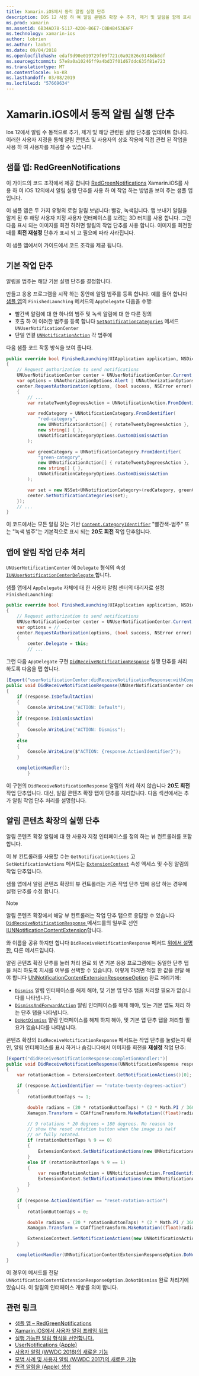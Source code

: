 ```yaml
---
title: Xamarin.iOS에서 동적 알림 실행 단추
description: IOS 12 사용 하 여 알림 콘텐츠 확장 수 추가, 제거 및 알림을 함께 표시 되는 작업 단추를 업데이트 합니다. 이 문서에서는 Xamarin.iOS를 사용 하 여 동적 알림 실행 단추를 사용 하는 방법을 설명 합니다.
ms.prod: xamarin
ms.assetid: 6B34AD78-5117-42D0-B6E7-C8B4B453EAFF
ms.technology: xamarin-ios
author: lobrien
ms.author: laobri
ms.date: 09/04/2018
ms.openlocfilehash: edaf9d90e019729f69f721c0a92826c0148db8df
ms.sourcegitcommit: 57e8a0a10246ff9a4bd37f01d67ddc635f81e723
ms.translationtype: MT
ms.contentlocale: ko-KR
ms.lasthandoff: 03/08/2019
ms.locfileid: "57669634"
---
```

# <a name="dynamic-notification-action-buttons-in-xamarinios"></a>Xamarin.iOS에서 동적 알림 실행 단추

Ios 12에서 알림 수 동적으로 추가, 제거 및 해당 관련된 실행 단추를 업데이트 합니다. 이러한 사용자 지정을 통해 알림 콘텐츠 및 사용자의 상호 작용에 직접 관련 된 작업을 사용 하 여 사용자를 제공할 수 있습니다.

## <a name="sample-app-redgreennotifications"></a>샘플 앱: RedGreenNotifications

이 가이드의 코드 조각에서 제공 합니다 [RedGreenNotifications](https://developer.xamarin.com/samples/monotouch/iOS12/RedGreenNotifications) Xamarin.iOS를 사용 하 여 iOS 12의에서 알림 실행 단추를 사용 하 여 작업 하는 방법을 보여 주는 샘플 앱입니다.

이 샘플 앱은 두 가지 유형의 로컬 알림 보냅니다: 빨강, 녹색입니다.
앱 보내기 알림을 알게 된 후 해당 사용자 지정 사용자 인터페이스를 보려는 3D 터치를 사용 합니다. 그런 다음 표시 되는 이미지를 회전 하려면 알림의 작업 단추를 사용 합니다. 이미지를 회전할 때를 **회전 재설정** 단추가 표시 되 고 필요에 따라 사라집니다.

이 샘플 앱에서이 가이드에서 코드 조각을 제공 됩니다.

## <a name="default-action-buttons"></a>기본 작업 단추

알림을 범주는 해당 기본 실행 단추를 결정합니다.

만들고 응용 프로그램을 시작 하는 동안에 알림 범주를 등록 합니다.
예를 들어 합니다 [샘플 앱](#sample-app-redgreennotifications)의 `FinishedLaunching` 메서드의 `AppDelegate` 다음을 수행:

- 빨간색 알림에 대 한 하나의 범주 및 녹색 알림에 대 한 다른 정의
- 호출 하 여 이러한 범주를 등록 합니다 [`SetNotificationCategories`](xref:UserNotifications.UNUserNotificationCenter.SetNotificationCategories*)
메서드 `UNUserNotificationCenter`
- 단일 연결 [`UNNotificationAction`](xref:UserNotifications.UNNotificationAction)
각 범주에

다음 샘플 코드 작동 방식을 보여 줍니다.

```csharp
public override bool FinishedLaunching(UIApplication application, NSDictionary launchOptions)
{
    // Request authorization to send notifications
    UNUserNotificationCenter center = UNUserNotificationCenter.Current;
    var options = UNAuthorizationOptions.Alert | UNAuthorizationOptions.Sound | UNAuthorizationOptions.Provisional | UNAuthorizationOptions.ProvidesAppNotificationSettings;
    center.RequestAuthorization(options, (bool success, NSError error) =>
    {
        // ...
        var rotateTwentyDegreesAction = UNNotificationAction.FromIdentifier("rotate-twenty-degrees-action", "Rotate 20°", UNNotificationActionOptions.None);

        var redCategory = UNNotificationCategory.FromIdentifier(
            "red-category",
            new UNNotificationAction[] { rotateTwentyDegreesAction },
            new string[] { },
            UNNotificationCategoryOptions.CustomDismissAction
        );

        var greenCategory = UNNotificationCategory.FromIdentifier(
            "green-category",
            new UNNotificationAction[] { rotateTwentyDegreesAction },
            new string[] { },
            UNNotificationCategoryOptions.CustomDismissAction
        );

        var set = new NSSet<UNNotificationCategory>(redCategory, greenCategory);
        center.SetNotificationCategories(set);
    });
    // ...
}
```

이 코드에서는 모든 알림 갖는 기반 [`Content.CategoryIdentifier`](xref:UserNotifications.UNNotificationContent.CategoryIdentifier)
"빨간색-범주" 또는 "녹색 범주"는 기본적으로 표시 되는 **20도 회전** 작업 단추입니다.

## <a name="in-app-handling-of-notification-action-buttons"></a>앱에 알림 작업 단추 처리

`UNUserNotificationCenter` 에 `Delegate` 형식의 속성 [ `IUNUserNotificationCenterDelegate` ](xref:UserNotifications.IUNUserNotificationCenterDelegate)합니다.

샘플 앱에서 `AppDelegate` 자체에 대 한 사용자 알림 센터의 대리자로 설정 `FinishedLaunching`:

```csharp
public override bool FinishedLaunching(UIApplication application, NSDictionary launchOptions)
{
    // Request authorization to send notifications
    UNUserNotificationCenter center = UNUserNotificationCenter.Current;
    var options = // ...
    center.RequestAuthorization(options, (bool success, NSError error) =>
    {
        center.Delegate = this;
        // ...
```

그런 다음 `AppDelegate` 구현 [`DidReceiveNotificationResponse`](xref:UserNotifications.UNUserNotificationCenterDelegate_Extensions.DidReceiveNotificationResponse*)
실행 단추를 처리 하도록 다음을 탭 합니다.

```csharp
[Export("userNotificationCenter:didReceiveNotificationResponse:withCompletionHandler:")]
public void DidReceiveNotificationResponse(UNUserNotificationCenter center, UNNotificationResponse response, System.Action completionHandler)
{
    if (response.IsDefaultAction)
    {
        Console.WriteLine("ACTION: Default");
    }
    if (response.IsDismissAction)
    {
        Console.WriteLine("ACTION: Dismiss");
    }
    else
    {
        Console.WriteLine($"ACTION: {response.ActionIdentifier}");
    }

    completionHandler();
        }
```

이 구현의 `DidReceiveNotificationResponse` 알림의 처리 하지 않습니다 **20도 회전** 작업 단추입니다. 대신, 알림 콘텐츠 확장 탭이 단추를 처리합니다. 다음 섹션에서는 추가 알림 작업 단추 처리를 설명합니다.

## <a name="action-buttons-in-the-notification-content-extension"></a>알림 콘텐츠 확장의 실행 단추

알림 콘텐츠 확장 알림에 대 한 사용자 지정 인터페이스를 정의 하는 뷰 컨트롤러를 포함 합니다.

이 뷰 컨트롤러를 사용할 수는 `GetNotificationActions` 고 `SetNotificationActions` 메서드는 [`ExtensionContext`](xref:UIKit.UIViewController.ExtensionContext)
속성 액세스 및 수정 알림의 작업 단추입니다.

샘플 앱에서 알림 콘텐츠 확장의 뷰 컨트롤러는 기존 작업 단추 탭에 응답 하는 경우에 실행 단추를 수정 합니다.

> [!NOTE]
> 알림 콘텐츠 확장에서 해당 뷰 컨트롤러는 작업 단추 탭으로 응답할 수 있습니다 [ `DidReceiveNotificationResponse` ](https://developer.xamarin.com/api/member/UserNotificationsUI.UNNotificationContentExtension_Extensions.DidReceiveNotificationResponse/) 메서드를의 일부로 선언 [IUNNotificationContentExtension](https://developer.xamarin.com/api/type/UserNotificationsUI.IUNNotificationContentExtension/)합니다.
>
> 와 이름을 공유 하지만 합니다 `DidReceiveNotificationResponse` 메서드 [위에서 설명한](#in-app-handling-of-notification-action-buttons), 다른 메서드입니다.
>
> 알림 콘텐츠 확장 단추를 눌러 처리 완료 되 면 기본 응용 프로그램에는 동일한 단추 탭을 처리 하도록 지시를 여부를 선택할 수 있습니다. 이렇게 하려면 적절 한 값을 전달 해야 합니다 [UNNotificationContentExtensionResponseOption](https://developer.xamarin.com/api/type/UserNotificationsUI.UNNotificationContentExtensionResponseOption/) 완료 처리기에:
>
> - [`Dismiss`](https://developer.xamarin.com/api/field/UserNotificationsUI.UNNotificationContentExtensionResponseOption.Dismiss/) 알림 인터페이스를 해제 해야, 및 기본 앱 단추 탭을 처리할 필요가 없습니다를 나타냅니다.
> - [`DismissAndForwardAction`](https://developer.xamarin.com/api/field/UserNotificationsUI.UNNotificationContentExtensionResponseOption.DismissAndForwardAction/) 알림 인터페이스를 해제 해야, 및는 기본 앱도 처리 하는 단추 탭을 나타냅니다.
> - [`DoNotDismiss`](https://developer.xamarin.com/api/field/UserNotificationsUI.UNNotificationContentExtensionResponseOption.DoNotDismiss/) 알림 인터페이스를 해제 하지 해야, 및 기본 앱 단추 탭을 처리할 필요가 없습니다를 나타냅니다.

콘텐츠 확장의 `DidReceiveNotificationResponse` 메서드는 작업 단추를 눌렀는지 확인, 알림 인터페이스를 표시 하거나 숨깁니다에서 이미지를 회전을 **재설정** 작업 단추:

```csharp
[Export("didReceiveNotificationResponse:completionHandler:")]
public void DidReceiveNotificationResponse(UNNotificationResponse response, Action<UNNotificationContentExtensionResponseOption> completionHandler)
{
    var rotationAction = ExtensionContext.GetNotificationActions()[0];

    if (response.ActionIdentifier == "rotate-twenty-degrees-action")
    {
        rotationButtonTaps += 1;

        double radians = (20 * rotationButtonTaps) * (2 * Math.PI / 360.0);
        Xamagon.Transform = CGAffineTransform.MakeRotation((float)radians);

        // 9 rotations * 20 degrees = 180 degrees. No reason to
        // show the reset rotation button when the image is half
        // or fully rotated.
        if (rotationButtonTaps % 9 == 0)
        {
            ExtensionContext.SetNotificationActions(new UNNotificationAction[] { rotationAction });
        }
        else if (rotationButtonTaps % 9 == 1)
        {
            var resetRotationAction = UNNotificationAction.FromIdentifier("reset-rotation-action", "Reset rotation", UNNotificationActionOptions.None);
            ExtensionContext.SetNotificationActions(new UNNotificationAction[] { rotationAction, resetRotationAction });
        }
    }

    if (response.ActionIdentifier == "reset-rotation-action")
    {
        rotationButtonTaps = 0;

        double radians = (20 * rotationButtonTaps) * (2 * Math.PI / 360.0);
        Xamagon.Transform = CGAffineTransform.MakeRotation((float)radians);

        ExtensionContext.SetNotificationActions(new UNNotificationAction[] { rotationAction });
    }

    completionHandler(UNNotificationContentExtensionResponseOption.DoNotDismiss);
}
```

이 경우이 메서드를 전달 `UNNotificationContentExtensionResponseOption.DoNotDismiss` 완료 처리기에 있습니다. 이 알림의 인터페이스 개방를 의미 합니다.

## <a name="related-links"></a>관련 링크

- [샘플 앱 – RedGreenNotifications](https://developer.xamarin.com/samples/monotouch/iOS12/RedGreenNotifications)
- [Xamarin.iOS에서 사용자 알림 프레임 워크](~/ios/platform/user-notifications/index.md)
- [실행 가능한 알림 형식을 선언합니다.](https://developer.apple.com/documentation/usernotifications/declaring_your_actionable_notification_types?language=objc)
- [UserNotifications (Apple)](https://developer.apple.com/documentation/usernotifications?language=objc)
- [사용자 알림 (WWDC 2018)의 새로운 기능](https://developer.apple.com/videos/play/wwdc2018/710/)
- [모범 사례 및 사용자 알림 (WWDC 2017)의 새로운 기능](https://developer.apple.com/videos/play/wwdc2017/708/)
- [원격 알림을 (Apple) 생성](https://developer.apple.com/documentation/usernotifications/setting_up_a_remote_notification_server/generating_a_remote_notification)
